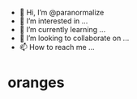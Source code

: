 - 👋 Hi, I’m @paranormalize
- 👀 I’m interested in ...
- 🌱 I’m currently learning ...
- 💞️ I’m looking to collaborate on ...
- 📫 How to reach me ...

# oranges

<!---
paranormalize/paranormalize is a ✨ special ✨ repository because its `README.md` (this file) appears on your GitHub profile.
You can click the Preview link to take a look at your changes.
--->
